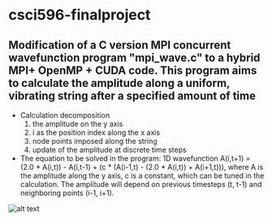 # csci596-finalproject
## Modification of a C version MPI concurrent wavefunction program "mpi_wave.c" to a hybrid MPI+ OpenMP + CUDA code. This program aims to calculate the amplitude along a uniform, vibrating string after a specified amount of time
- Calculation decomposition
  1. the amplitude on the y axis
  2. i as the position index along the x axis
  3. node points imposed along the string
  4. update of the amplitude at discrete time steps
- The equation to be solved in the program: 1D wavefunction
   A(i,t+1) = (2.0 * A(i,t)) - A(i,t-1) + (c * (A(i-1,t) - (2.0 * A(i,t)) + A(i+1,t))), where A is the amplitude along the y axis, c is a constant, which can be tuned in the calculation. The amplitude will depend on previous timesteps (t, t-1) and neighboring points (i-1, i+1).

![alt text](https://github.com/YingWang96/csci596-finalproject/issues/1#issue-748366614)
